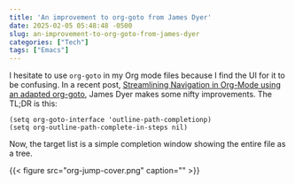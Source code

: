 ```yaml
---
title: 'An improvement to org-goto from James Dyer'
date: 2025-02-05 05:48:48 -0500
slug: an-improvement-to-org-goto-from-james-dyer
categories: ["Tech"]
tags: ["Emacs"]
---
```


I hesitate to use `org-goto` in my Org mode files because I find the UI for it to be confusing. In a recent post, [Streamlining Navigation in Org-Mode using an adapted org-goto](https://emacs.dyerdwelling.family/emacs/20241228131958-emacs--streamlining-navigation-in-org-mode/), James Dyer makes some nifty improvements. The TL;DR is this:

```emacs-lisp
(setq org-goto-interface 'outline-path-completionp)
(setq org-outline-path-complete-in-steps nil)
```

Now, the target list is a simple completion window showing the entire file as a tree.

{{< figure src="org-jump-cover.png" caption="" >}}
